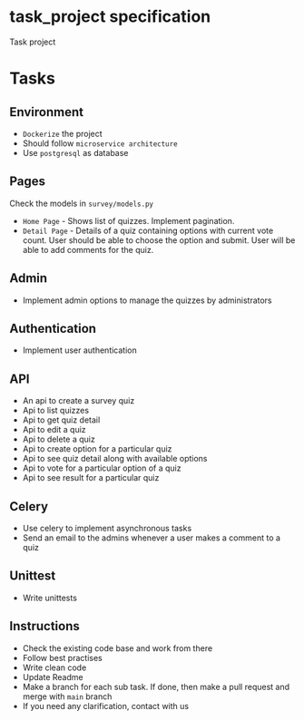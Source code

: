 # task_project specification
Task project

# Tasks
## Environment
- `Dockerize` the project
- Should follow `microservice architecture`
- Use `postgresql` as database

## Pages
Check the models in `survey/models.py`
- `Home Page` - Shows list of quizzes. Implement pagination.
- `Detail Page` - Details of a quiz containing options with current vote count. User should be able to choose the option and submit. User will be able to add comments for the quiz.

## Admin
- Implement admin options to manage the quizzes by administrators

## Authentication
- Implement user authentication

## API
- An api to create a survey quiz
- Api to list quizzes
- Api to get quiz detail
- Api to edit a quiz
- Api to delete a quiz
- Api to create option for a particular quiz
- Api to see quiz detail along with available options
- Api to vote for a particular option of a quiz
- Api to see result for a particular quiz

## Celery
- Use celery to implement asynchronous tasks
- Send an email to the admins whenever a user makes a comment to a quiz

## Unittest
- Write unittests

## Instructions
- Check the existing code base and work from there
- Follow best practises
- Write clean code
- Update Readme
- Make a branch for each sub task. If done, then make a pull request and merge with `main` branch
- If you need any clarification, contact with us

